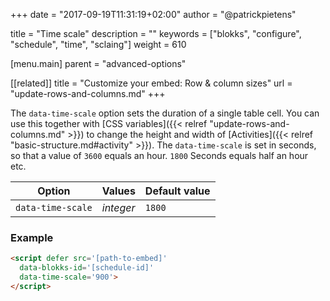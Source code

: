 +++
date            = "2017-09-19T11:31:19+02:00"
author          = "@patrickpietens"

title           = "Time scale"
description     = ""
keywords        = ["blokks", "configure", "schedule", "time", "sclaing"]
weight          = 610

[menu.main]
parent          = "advanced-options"

[[related]]
title = "Customize your embed: Row & column sizes"
url = "update-rows-and-columns.md"
+++

The `data-time-scale` option sets the duration of a single table cell. You can use this together with [CSS variables]({{< relref "update-rows-and-columns.md" >}}) to change the height and width of [Activities]({{< relref "basic-structure.md#activity" >}}). The `data-time-scale` is set in seconds, so that a value of `3600` equals an hour. `1800` Seconds equals half an hour etc.

| Option | Values | Default value |
|--------|--------|---------------|
| `data-time-scale` | *integer* | `1800`|

### Example

```html
<script	defer src='[path-to-embed]'
  data-blokks-id='[schedule-id]'
  data-time-scale='900'>
</script>
```

